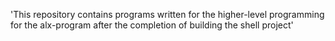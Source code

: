 'This repository contains programs written for the higher-level programming for the alx-program after the completion of building the shell project'
